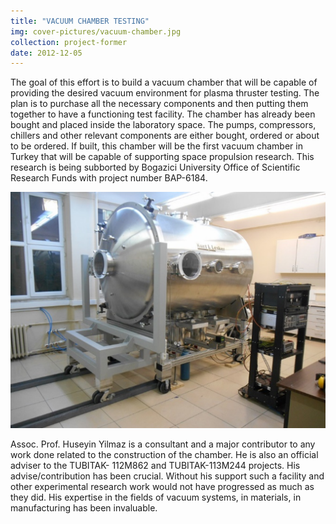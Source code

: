 ```yaml
---
title: "VACUUM CHAMBER TESTING"
img: cover-pictures/vacuum-chamber.jpg
collection: project-former
date: 2012-12-05
---
```

The goal of this effort is to build a vacuum chamber that will be capable of providing the desired vacuum environment for plasma thruster testing. The plan is to purchase all the necessary components and then putting them together to have a functioning test facility. The chamber has already been bought and placed inside the laboratory space. The pumps, compressors, chillers and other relevant components are either bought, ordered or about to be ordered. If built, this chamber will be the first vacuum chamber in Turkey that will be capable of supporting space propulsion research. This research is being subborted by Bogazici University Office of Scientific Research Funds with project number BAP-6184.

<center>
<img src="/images/projects-former/vacuum-chamber.jpg" alt="Electric Potential" style="width=95.0%;"/>
</center>

Assoc. Prof. Huseyin Yilmaz is a consultant and a major contributor to any work done related to the construction of the chamber. He is also an official adviser to the TUBITAK- 112M862 and TUBITAK-113M244 projects. His advise/contribution has been crucial. Without his support such a facility and other experimental research work would not have progressed as much as they did. His expertise in the fields of vacuum systems, in materials, in manufacturing has been invaluable.